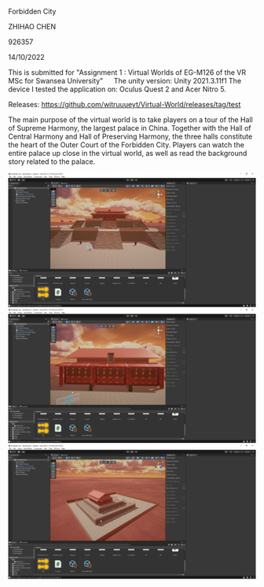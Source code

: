 ﻿Forbidden City


ZHIHAO CHEN

926357

14/10/2022



This is submitted for "Assignment 1 : Virtual Worlds of EG-M126 of the VR MSc for Swansea University"
 
The unity version: Unity 2021.3.11f1
The device I tested the application on: Oculus Quest 2 and Acer Nitro 5.

Releases:
https://github.com/witruuueyt/Virtual-World/releases/tag/test

The main purpose of the virtual world is to take players on a tour of the Hall of Supreme Harmony, the largest palace in China. Together with the Hall of Central Harmony and Hall of Preserving Harmony, the three halls constitute the heart of the Outer Court of the Forbidden City.
Players can watch the entire palace up close in the virtual world, as well as read the background story related to the palace.

![image](https://github.com/witruuueyt/Virtual-World/blob/main/image/1.png)
![image](https://github.com/witruuueyt/Virtual-World/blob/main/image/2.png)
![image](https://github.com/witruuueyt/Virtual-World/blob/main/image/3.png)